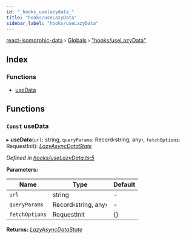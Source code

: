 ```yaml
---
id: "_hooks_uselazydata_"
title: "hooks/useLazyData"
sidebar_label: "hooks/useLazyData"
---
```


[react-isomorphic-data](../index.md) › [Globals](../globals.md) › ["hooks/useLazyData"](_hooks_uselazydata_.md)

## Index

### Functions

* [useData](_hooks_uselazydata_.md#const-usedata)

## Functions

### `Const` useData

▸ **useData**(`url`: string, `queryParams`: Record‹string, any›, `fetchOptions`: RequestInit): *[LazyAsyncDataState](_hooks_types_.md#lazyasyncdatastate)*

*Defined in [hooks/useLazyData.ts:5](https://github.com/jackyef/react-isomorphic-data/blob/6412682/packages/react-isomorphic-data/src/hooks/useLazyData.ts#L5)*

**Parameters:**

Name | Type | Default |
------ | ------ | ------ |
`url` | string | - |
`queryParams` | Record‹string, any› | - |
`fetchOptions` | RequestInit |  {} |

**Returns:** *[LazyAsyncDataState](_hooks_types_.md#lazyasyncdatastate)*

